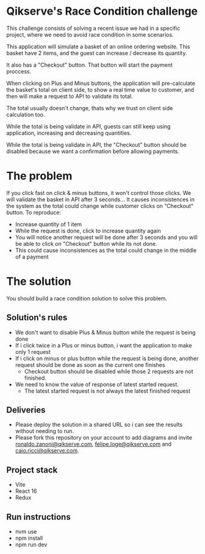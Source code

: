 # Qikserve's Race Condition challenge

This challenge consists of solving a recent issue we had in a specific project, where we need to avoid race condition in some scenarios.

This application will simulate a basket of an online ordering website. This basket have 2 items, and the guest can increase / decrease its quantity.

It also has a "Checkout" button. That button will start the payment proccess.

When clicking on Plus and Minus buttons, the application will pre-calculate the basket's total on client side, to show a real time value to customer, and then will make a request to API to validate its total.

The total usually doesn't change, thats why we trust on client side calculation too.

While the total is being validate in API, guests can still keep using application, increasing and decreasing quantities.

While the total is being validate in API, the "Checkout" button should be disabled because we want a confirmation before allowing payments.

# The problem
If you click fast on click & minus buttons, it won't control those clicks. We will validate the basket in API after 3 seconds... It causes inconsistences in the system as the total could change while customer clicks on "Checkout" button.
To reproduce:
- Increase quantity of 1 item
- While the request is done, click to increase quantity again
- You will notice another request will be done after 3 seconds and you will be able to click on "Checkout" button while its not done.
- This could cause inconsistences as the total could change in the middle of a payment


# The solution
You should build a race condition solution to solve this problem.
## Solution's rules
- We don't want to disable Plus & Minus button while the request is being done
- If i click twice in a Plus or minus button, i want the application to make only 1 request
- If i click on minus or plus button while the request is being done, another request should be done as soon as the current one finishes
  - Checkout button should be disabled while those 2 requests are not finished.
- We need to know the value of response of latest started request.
  - The latest started request is not always the latest finished request


## Deliveries
- Please deploy the solution in a shared URL so i can see the results without needing to run.
- Please fork this repository on your account to add diagrams and invite ronaldo.zanoni@qikserve.com, felipe.loge@qikserve.com and caio.ricci@qikserve.com.


## Project stack
- Vite
- React 16
- Redux

## Run instructions
- nvm use
- npm install
- npm run dev


